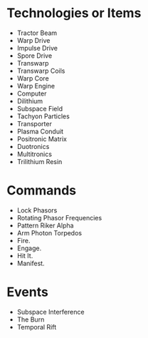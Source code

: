 # Technologies or Items
- Tractor Beam
- Warp Drive
- Impulse Drive
- Spore Drive
- Transwarp
- Transwarp Coils
- Warp Core
- Warp Engine
- Computer
- Dilithium
- Subspace Field
- Tachyon Particles
- Transporter
- Plasma Conduit
- Positronic Matrix
- Duotronics
- Multitronics
- Trilithium Resin
# Commands
- Lock Phasors
- Rotating Phasor Frequencies
- Pattern Riker Alpha
- Arm Photon Torpedos
- Fire.
- Engage.
- Hit It.
- Manifest.
# Events
- Subspace Interference
- The Burn
- Temporal Rift